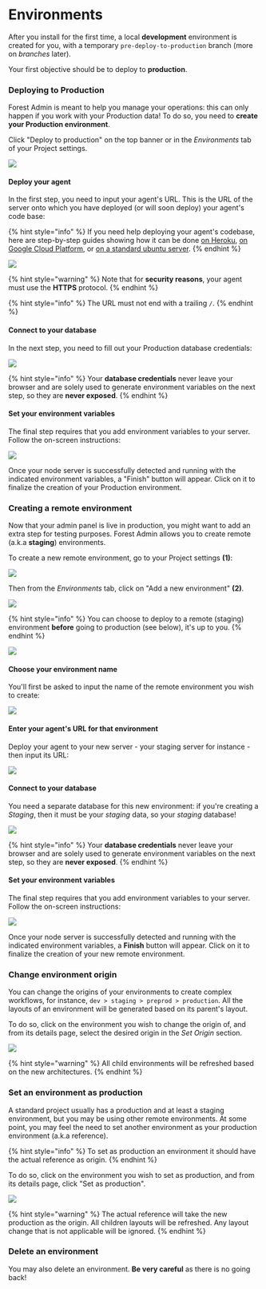 # Environments

After you install for the first time, a local **development** environment is created for you, with a temporary `pre-deploy-to-production` branch (more on _branches_ later).

Your first objective should be to deploy to **production**.

### Deploying to Production

Forest Admin is meant to help you manage your operations: this can only happen if you work with your Production data! To do so, you need to **create your Production environment**.

Click "Deploy to production" on the top banner or in the _Environments_ tab of your Project settings.

![](../assets/environment-deploy-to-production.png)

#### Deploy your agent

In the first step, you need to input your agent's URL. This is the URL of the server onto which you have deployed (or will soon deploy) your agent's code base:

{% hint style="info" %}
If you need help deploying your agent's codebase, here are step-by-step guides showing how it can be done [on Heroku](cloud/deploy-on-heroku.md), [on Google Cloud Platform](cloud/deploy-on-gcp.md), or [on a standard ubuntu server](cloud/deploy-on-ubuntu.md).
{% endhint %}

![](../assets/environment-deploy-step-1.png)

{% hint style="warning" %}
Note that for **security reasons**, your agent must use the **HTTPS** protocol.
{% endhint %}

{% hint style="info" %}
The URL must not end with a trailing `/`.
{% endhint %}

#### Connect to your database

In the next step, you need to fill out your Production database credentials:

![](../assets/environment-deploy-step-2.png)

{% hint style="info" %}
Your **database credentials** never leave your browser and are solely used to generate environment variables on the next step, so they are **never exposed**.
{% endhint %}

#### Set your environment variables

The final step requires that you add environment variables to your server. Follow the on-screen instructions:

![](../assets/environment-deploy-step-3.png)

Once your node server is successfully detected and running with the indicated environment variables, a "Finish" button will appear. Click on it to finalize the creation of your Production environment.

### Creating a remote environment

Now that your admin panel is live in production, you might want to add an extra step for testing purposes. Forest Admin allows you to create remote (a.k.a **staging**) environments.

To create a new remote environment, go to your Project settings **(1)**:

![](../assets/environment-project-settings.png)

Then from the _Environments_ tab, click on "Add a new environment" **(2)**.

![](../assets/environment-add-new.png)

{% hint style="info" %}
You can choose to deploy to a remote (staging) environment **before** going to production (see below), it's up to you.
{% endhint %}

![](../assets/environment-deploy-to.png)

#### Choose your environment name

You'll first be asked to input the name of the remote environment you wish to create:

![](../assets/environment-remote-step-1.png)

#### Enter your agent's URL for that environment

Deploy your agent to your new server - your staging server for instance - then input its URL:

![](../assets/environment-remote-step-2.png)

#### Connect to your database

You need a separate database for this new environment: if you're creating a _Staging_, then it must be your _staging_ data, so your _staging_ database!

![](../assets/environment-remote-step-3.png)

{% hint style="info" %}
Your **database credentials** never leave your browser and are solely used to generate environment variables on the next step, so they are **never exposed**.
{% endhint %}

#### Set your environment variables

The final step requires that you add environment variables to your server. Follow the on-screen instructions:

![](../assets/environment-remote-step-4.png)

Once your node server is successfully detected and running with the indicated environment variables, a **Finish** button will appear. Click on it to finalize the creation of your new remote environment.

### Change environment origin

You can change the origins of your environments to create complex workflows, for instance, `dev > staging > preprod > production`.
All the layouts of an environment will be generated based on its parent's layout.

To do so, click on the environment you wish to change the origin of, and from its details page, select the desired origin in the _Set Origin_ section.

![](../assets/environment-set-origin.png)

{% hint style="warning" %}
All child environments will be refreshed based on the new architectures.
{% endhint %}

### Set an environment as production

A standard project usually has a production and at least a staging environment, but you may be using other remote environments. At some point, you may feel the need to set another environment as your production environment (a.k.a reference).

{% hint style="info" %}
To set as production an environment it should have the actual reference as origin.
{% endhint %}

To do so, click on the environment you wish to set as production, and from its details page, click "Set as production".

![](../assets/environment-set-as-production.png)

{% hint style="warning" %}
The actual reference will take the new production as the origin. All children layouts will be refreshed. Any layout change that is not applicable will be ignored.
{% endhint %}

### Delete an environment

You may also delete an environment. **Be very careful** as there is no going back!

